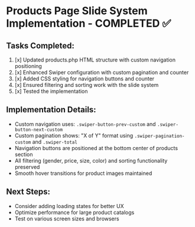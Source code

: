 # Products Page Slide System Implementation - COMPLETED ✅

## Tasks Completed:

1. [x] Updated products.php HTML structure with custom navigation positioning
2. [x] Enhanced Swiper configuration with custom pagination and counter
3. [x] Added CSS styling for navigation buttons and counter
4. [x] Ensured filtering and sorting work with the slide system
5. [x] Tested the implementation

## Implementation Details:
- Custom navigation uses: `.swiper-button-prev-custom` and `.swiper-button-next-custom`
- Custom pagination shows: "X of Y" format using `.swiper-pagination-custom` and `.swiper-total`
- Navigation buttons are positioned at the bottom center of products section
- All filtering (gender, price, size, color) and sorting functionality preserved
- Smooth hover transitions for product images maintained

## Next Steps:
- Consider adding loading states for better UX
- Optimize performance for large product catalogs
- Test on various screen sizes and browsers
